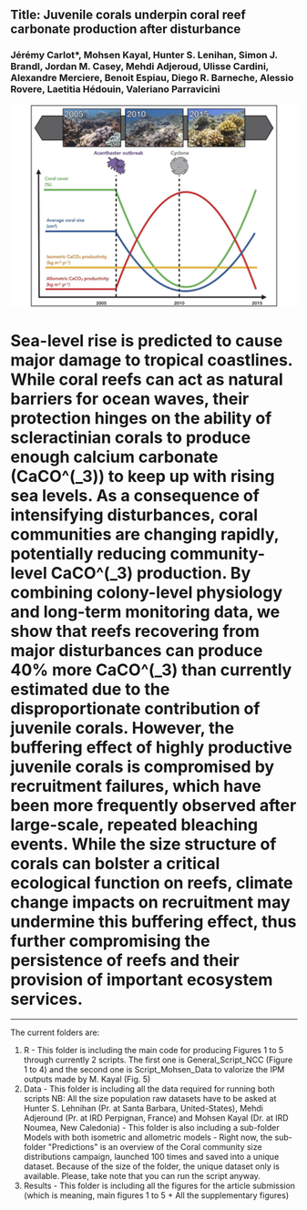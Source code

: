 
## Title: Juvenile corals underpin coral reef carbonate production after disturbance
### Jérémy Carlot*, Mohsen Kayal, Hunter S. Lenihan, Simon J. Brandl, Jordan M. Casey, Mehdi Adjeroud, Ulisse Cardini, Alexandre Merciere, Benoit Espiau, Diego R. Barneche, Alessio Rovere, Laetitia Hédouin, Valeriano Parravicini

![alt text](https://github.com/JayCrlt/Allometric_coral_growth/blob/master/Results/Graphical_Abstract.jpg?raw=true)
# Sea-level rise is predicted to cause major damage to tropical coastlines. While coral reefs can act as natural barriers for ocean waves, their protection hinges on the ability of scleractinian corals to produce enough calcium carbonate (CaCO^(_3)) to keep up with rising sea levels. As a consequence of intensifying disturbances, coral communities are changing rapidly, potentially reducing community-level CaCO^(_3) production. By combining colony-level physiology and long-term monitoring data, we show that reefs recovering from major disturbances can produce 40% more CaCO^(_3) than currently estimated due to the disproportionate contribution of juvenile corals. However, the buffering effect of highly productive juvenile corals is compromised by recruitment failures, which have been more frequently observed after large-scale, repeated bleaching events. While the size structure of corals can bolster a critical ecological function on reefs, climate change impacts on recruitment may undermine this buffering effect, thus further compromising the persistence of reefs and their provision of important ecosystem services.

--------------

The current folders are:
  1) R - This folder is including the main code for producing Figures 1 to 5 through currently 2 scripts. The first one is General_Script_NCC (Figure 1 to 4) and the second one is Script_Mohsen_Data to valorize the IPM outputs made by M. Kayal (Fig. 5)
  2) Data - This folder is including all the data required for running both scripts
NB: All the size population raw datasets have to be asked at Hunter S. Lehnihan (Pr. at Santa Barbara, United-States), Mehdi Adjeround (Pr. at IRD Perpignan, France) and Mohsen Kayal (Dr. at IRD Noumea, New Caledonia)
          - This folder is also including a sub-folder Models with both isometric and allometric models
          - Right now, the sub-folder "Predictions" is an overview of the Coral community size distributions campaign, launched 100 times and saved into a unique dataset. Because of the size of the folder, the unique dataset only is available. Please, take note that you can run the script anyway.
  3) Results - This folder is including all the figures for the article submission (which is meaning, main figures 1 to 5 + All the supplementary figures)
